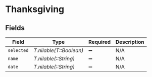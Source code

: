 # Thanksgiving


## Fields

| Field                   | Type                    | Required                | Description             |
| ----------------------- | ----------------------- | ----------------------- | ----------------------- |
| `selected`              | *T.nilable(T::Boolean)* | :heavy_minus_sign:      | N/A                     |
| `name`                  | *T.nilable(::String)*   | :heavy_minus_sign:      | N/A                     |
| `date`                  | *T.nilable(::String)*   | :heavy_minus_sign:      | N/A                     |